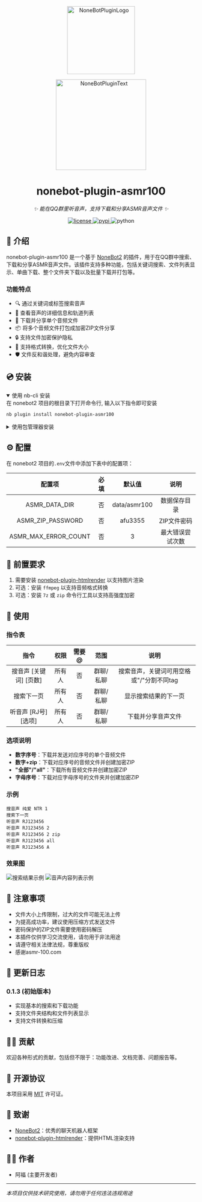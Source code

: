<div align="center">
  <a href="https://v2.nonebot.dev/store"><img src="https://github.com/A-kirami/nonebot-plugin-template/blob/resources/nbp_logo.png" width="180" height="180" alt="NoneBotPluginLogo"></a>
  <br>
  <p><img src="https://github.com/A-kirami/nonebot-plugin-template/blob/resources/NoneBotPlugin.svg" width="240" alt="NoneBotPluginText"></p>
</div>

<div align="center">

# nonebot-plugin-asmr100

*✨ 能在QQ群里听音声，支持下载和分享ASMR音声文件 ✨*

<a href="./LICENSE">
    <img src="https://img.shields.io/github/license/ala4562/nonebot-plugin-asmr100.svg" alt="license">
</a>
<a href="https://pypi.python.org/pypi/nonebot-plugin-asmr100">
    <img src="https://img.shields.io/pypi/v/nonebot-plugin-asmr100.svg" alt="pypi">
</a>
<img src="https://img.shields.io/badge/python-3.8+-blue.svg" alt="python">

</a>

</div>

## 📖 介绍

nonebot-plugin-asmr100 是一个基于 [NoneBot2](https://github.com/nonebot/nonebot2) 的插件，用于在QQ群中搜索、下载和分享ASMR音声文件。该插件支持多种功能，包括关键词搜索、文件列表显示、单曲下载、整个文件夹下载以及批量下载并打包等。

### 功能特点

- 🔍 通过关键词或标签搜索音声
- 📂 查看音声的详细信息和轨道列表
- 🎵 下载并分享单个音频文件
- 📦 将多个音频文件打包成加密ZIP文件分享
- 🔒 支持文件加密保护隐私
- 🔄 支持格式转换，优化文件大小
- 🛡️ 文件反和谐处理，避免内容审查

## 💿 安装

<details open>
<summary>使用 nb-cli 安装</summary>
在 nonebot2 项目的根目录下打开命令行, 输入以下指令即可安装

```bash
nb plugin install nonebot-plugin-asmr100
```
</details>

<details>
<summary>使用包管理器安装</summary>
在 nonebot2 项目的插件目录下, 打开命令行, 根据你使用的包管理器, 输入相应的安装命令

<details>
<summary>pip</summary>

```bash
pip install nonebot-plugin-asmr100
```
</details>

<details>
<summary>pdm</summary>

```bash
pdm add nonebot-plugin-asmr100
```
</details>

<details>
<summary>poetry</summary>

```bash
poetry add nonebot-plugin-asmr100
```
</details>

<details>
<summary>conda</summary>

```bash
conda install nonebot-plugin-asmr100
```
</details>

打开 nonebot2 项目根目录下的 `pyproject.toml` 文件, 在 `[tool.nonebot]` 部分追加写入

```toml
plugins = ["nonebot_plugin_asmr100"]
```
</details>

## ⚙️ 配置

在 nonebot2 项目的`.env`文件中添加下表中的配置项：

| 配置项 | 必填 | 默认值 | 说明 |
|:-----:|:----:|:----:|:----:|
| ASMR_DATA_DIR | 否 | data/asmr100 | 数据保存目录 |
| ASMR_ZIP_PASSWORD | 否 | afu3355 | ZIP文件密码 |
| ASMR_MAX_ERROR_COUNT | 否 | 3 | 最大错误尝试次数 |

## 🔧 前置要求

1. 需要安装 [nonebot-plugin-htmlrender](https://github.com/nonebot/plugin-htmlrender) 以支持图片渲染
2. 可选：安装 `ffmpeg` 以支持音频格式转换
3. 可选：安装 `7z` 或 `zip` 命令行工具以支持高强度加密

## 🎉 使用

### 指令表

| 指令 | 权限 | 需要@ | 范围 | 说明 |
|:-----:|:----:|:----:|:----:|:----:|
| 搜音声 [关键词] [页数] | 所有人 | 否 | 群聊/私聊 | 搜索音声，关键词可用空格或"/"分割不同tag |
| 搜索下一页 | 所有人 | 否 | 群聊/私聊 | 显示搜索结果的下一页 |
| 听音声 [RJ号] [选项] | 所有人 | 否 | 群聊/私聊 | 下载并分享音声文件 |

### 选项说明

- **数字序号**：下载并发送对应序号的单个音频文件
- **数字+zip**：下载对应序号的音频文件并创建加密ZIP
- **"全部"/"all"**：下载所有音频文件并创建加密ZIP
- **字母序号**：下载对应字母序号的文件夹并创建加密ZIP

### 示例

```
搜音声 纯爱 NTR 1
搜索下一页
听音声 RJ123456
听音声 RJ123456 2
听音声 RJ123456 2 zip
听音声 RJ123456 all
听音声 RJ123456 A
```

### 效果图

![搜索结果示例](https://img.cynicis.link/1743180320606.png)
![音声内容列表示例](https://img.cynicis.link/1743180438097.png)

## 📝 注意事项

- 文件大小上传限制，过大的文件可能无法上传
- 为提高成功率，建议使用压缩方式发送文件
- 密码保护的ZIP文件需要使用密码解压
- 本插件仅供学习交流使用，请勿用于非法用途
- 请遵守相关法律法规，尊重版权
- 感谢asmr-100.com
## 🔄 更新日志

### 0.1.3 (初始版本)

- 实现基本的搜索和下载功能
- 支持文件夹结构和文件列表显示
- 支持文件转换和压缩

## 🧑‍💻 贡献

欢迎各种形式的贡献，包括但不限于：功能改进、文档完善、问题报告等。

## 📄 开源协议

本项目采用 [MIT](./LICENSE) 许可证。

## 🙏 致谢

- [NoneBot2](https://github.com/nonebot/nonebot2)：优秀的聊天机器人框架
- [nonebot-plugin-htmlrender](https://github.com/nonebot/plugin-htmlrender)：提供HTML渲染支持

## 👨‍💻 作者

- 阿福 (主要开发者)

---

*本项目仅供技术研究使用，请勿用于任何违法违规用途*